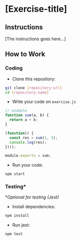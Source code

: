 # [Exercise-title]

## Instructions
[The instructions goes here...]

## How to Work
### Coding
- Clone this repository:

```bash
git clone [repository-url]
cd [repository-name]
```

- Write your code on `exercise.js`

```javascript
// example
function sum(a, b) {
  return a + b;
}

(function() {
  const res = sum(1, 3);
  console.log(res);
})();

module.exports = sum;
```

- Run your code:

```bash
npm start
```

### Testing*
**Optional for testing (Jest)*

- Install dependencies:

```bash
npm install
```

- Run jest:
```
npm test
```
